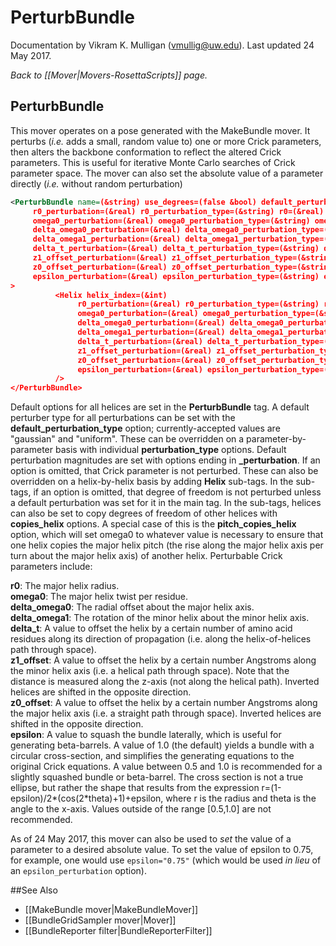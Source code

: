# PerturbBundle
Documentation by Vikram K. Mulligan (vmullig@uw.edu).  Last updated 24 May 2017.

*Back to [[Mover|Movers-RosettaScripts]] page.*
## PerturbBundle

This mover operates on a pose generated with the MakeBundle mover.  It perturbs (<i>i.e.</i> adds a small, random value to) one or more Crick parameters, then alters the backbone conformation to reflect the altered Crick parameters.  This is useful for iterative Monte Carlo searches of Crick parameter space.  The mover can also set the absolute value of a parameter directly (_i.e._ without random perturbation)

```xml
<PerturbBundle name=(&string) use_degrees=(false &bool) default_perturbation_type=(&string)
     r0_perturbation=(&real) r0_perturbation_type=(&string) r0=(&real)
     omega0_perturbation=(&real) omega0_perturbation_type=(&string) omega0=(&real)
     delta_omega0_perturbation=(&real) delta_omega0_perturbation_type=(&string) delta_omega0=(&real)
     delta_omega1_perturbation=(&real) delta_omega1_perturbation_type=(&string) delta_omega1=(&real)
     delta_t_perturbation=(&real) delta_t_perturbation_type=(&string) delta_t=(&real)
     z1_offset_perturbation=(&real) z1_offset_perturbation_type=(&string) z1_offset=(&real)
     z0_offset_perturbation=(&real) z0_offset_perturbation_type=(&string) z0_offset=(&real)
     epsilon_perturbation=(&real) epsilon_perturbation_type=(&string) epsilon=(&real)
>
          <Helix helix_index=(&int)
               r0_perturbation=(&real) r0_perturbation_type=(&string) r0_copies_helix=(&int) r0=(&real)
               omega0_perturbation=(&real) omega0_perturbation_type=(&string) omega0_copies_helix=(&int) pitch_from_helix=(&int) omega0=(&real)
               delta_omega0_perturbation=(&real) delta_omega0_perturbation_type=(&string) delta_omega0_copies_helix=(&int) delta_omega0=(&real)
               delta_omega1_perturbation=(&real) delta_omega1_perturbation_type=(&string) delta_omega1_copies_helix=(&int) delta_omega1=(&real)
               delta_t_perturbation=(&real) delta_t_perturbation_type=(&string) delta_t_copies_helix=(&int)
               z1_offset_perturbation=(&real) z1_offset_perturbation_type=(&string) z1_offset_copies_helix=(&int) z1_offset=(&real)
               z0_offset_perturbation=(&real) z0_offset_perturbation_type=(&string) z0_offset_copies_helix=(&int) z0_offset=(&real)
               epsilon_perturbation=(&real) epsilon_perturbation_type=(&string) epsilon_copies_helix=(&int)  epsilon=(&real)
          />
</PerturbBundle>

```

Default options for all helices are set in the **PerturbBundle** tag.  A default perturber type for all perturbations can be set with the **default_perturbation_type** option; currently-accepted values are "gaussian" and "uniform".  These can be overridden on a parameter-by-parameter basis with individual **perturbation_type** options.  Default perturbation magnitudes are set with options ending in **\_perturbation**.  If an option is omitted, that Crick parameter is not perturbed.  These can also be overridden on a helix-by-helix basis by adding **Helix** sub-tags.  In the sub-tags, if an option is omitted, that degree of freedom is not perturbed unless a default perturbation was set for it in the main tag.  In the sub-tags, helices can also be set to copy degrees of freedom of other helices with **copies_helix** options.  A special case of this is the **pitch_copies_helix** option, which will set omega0 to whatever value is necessary to ensure that one helix copies the major helix pitch (the rise along the major helix axis per turn about the major helix axis) of another helix.  Perturbable Crick parameters include:

<b>r0</b>: The major helix radius.<br/>
<b>omega0</b>: The major helix twist per residue.<br/>
<b>delta_omega0</b>: The radial offset about the major helix axis.<br/>
<b>delta_omega1</b>: The rotation of the minor helix about the minor helix axis.<br/>
<b>delta_t</b>: A value to offset the helix by a certain number of amino acid residues along its direction of propagation (i.e. along the helix-of-helices path through space).<br/>
<b>z1_offset</b>: A value to offset the helix by a certain number Angstroms along the minor helix axis (i.e. a helical path through space).  Note that the distance is measured along the z-axis (not along the helical path).  Inverted helices are shifted in the opposite direction.<br/>
<b>z0_offset</b>: A value to offset the helix by a certain number Angstroms along the major helix axis (i.e. a straight path through space).  Inverted helices are shifted in the opposite direction.<br/>
<b>epsilon</b>: A value to squash the bundle laterally, which is useful for generating beta-barrels. A value of 1.0 (the default) yields a bundle with a circular cross-section, and simplifies the generating equations to the original Crick equations. A value between 0.5 and 1.0 is recommended for a slightly squashed bundle or beta-barrel. The cross section is not a true ellipse, but rather the shape that results from the expression r=(1-epsilon)/2\*(cos(2\*theta)+1)+epsilon, where r is the radius and theta is the angle to the x-axis. Values outside of the range [0.5,1.0] are not recommended.<br/>

As of 24 May 2017, this mover can also be used to _set_ the value of a parameter to a desired absolute value.  To set the value of epsilon to 0.75, for example, one would use `epsilon="0.75"` (which would be used _in lieu_ of an `epsilon_perturbation` option).

##See Also

* [[MakeBundle mover|MakeBundleMover]]
* [[BundleGridSampler mover|Mover]]
* [[BundleReporter filter|BundleReporterFilter]]